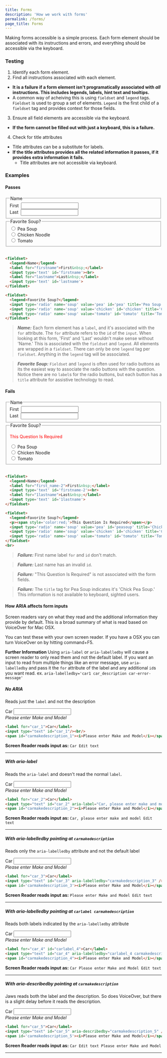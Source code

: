 ```yaml
---
title: Forms
description: 'How we work with forms'
permalink: /forms/
page_title: Forms
---
```

Making forms accessible is a simple process. Each form element should be associated with its instructions and errors, and everything should be accessible via the keyboard.

### Testing

1. Identify each form element.
2. Find all instructions associated with each element.
  * __It is a failure if a form element isn't programatically associated with _all_ instructions. This includes legends, labels, hint text and tooltips.__
  * A common way of acheiving this is using `fieldset` and `legend` tags. `Fieldset` is used to group a set of elements. `Legend` is the first child of a `fieldset` tag and provides context for those fields. 
3. Ensure all field elements are accessible via the keyboard.
  * __If the form cannot be filled out with just a keyboard, this is a failure.__
4. Check for title attributes
  * Title attributes can be a substitute for labels.
  * __If the title attributes provides all the related information it passes, if it provides extra information it fails.__
    * Title attributes are not accessible via keyboard.

### Examples
#### Passes

<fieldset>
  <legend>Name</legend>
  <label for="firstname">First&nbsp;</label>
  <input type='text' id='firstname'><br>
  <label for="lastname">Last&nbsp;</label>
  <input type='text' id='lastname'>
</fieldset>

<fieldset>
  <legend>Favorite Soup?</legend>
  <input type='radio' name='soup' value='pea' id='peasoup' title='Pea Soup'>&nbsp;Pea Soup<br>
  <input type='radio' name='soup' value='chicken' id='chicken' title='Chicken Noodle'>&nbsp;Chicken Noodle<br>
  <input type='radio' name='soup' value='tomato' id='tomato' title='Tomato'>&nbsp;Tomato
</fieldset>
<br>

```html
<fieldset>
  <legend>Name</legend>
  <label for="firstname">First&nbsp;</label>
  <input type='text' id='firstname'><br>
  <label for="lastname">Last&nbsp;</label>
  <input type='text' id='lastname'>
</fieldset>

<fieldset>
  <legend>Favorite Soup?</legend>
  <input type='radio' name='soup' value='pea' id='pea' title='Pea Soup'>&nbsp;Pea Soup<br>
  <input type='radio' name='soup' value='chicken' id='chicken' title='Chicken Noodle'>&nbsp;Chicken Noodle<br>
  <input type='radio' name='soup' value='tomato' id='tomato' title='Tomato'>&nbsp;Tomato
</fieldset>
```
> ___Name:___ Each form element has a ```label```, and it's associated with the ```for``` attribute. The ```for``` attribute refers to the ```id``` of the ```input```. When looking at this form, 'First' and 'Last' wouldn't make sense without 'Name.' This is associated with the ```fieldset``` and ```legend```. All elements are wrapped in a ```fieldset```. There can only be one ```legend``` tag per ```fieldset```. Anything in the ```legend``` tag will be associated.

> ___Favorite Soup:___ ```Fieldset``` and ```legend``` is often used for radio buttons as its the easiest way to associate the radio buttons with the question. Notice there are no ```label```s for the radio buttons, but each button has a ```title``` attribute for assistive technology to read.

#### Fails

<fieldset>
  <legend>Name</legend>
  <label for="first_name-2">First&nbsp;</label>
  <input type='text' id='firstname-2'><br>
  <label for="1lastname">Last&nbsp;</label>
  <input type='text' id='1lastname'>
</fieldset>

<fieldset>
  <legend>Favorite Soup?</legend>
  <p><span style='color:red;'>This Question Is Required</span></p>
  <input type='radio' name='soup' value='pea' id='pea-2' title='Chick Pea Soup'>&nbsp;Pea Soup<br>
  <input type='radio' name='soup' value='chicken' id='chicken-2' title='Chicken Noodle'>&nbsp;Chicken Noodle<br>
  <input type='radio' name='soup' value='tomato' id='tomato-2' title='Tomato'>&nbsp;Tomato
</fieldset>
<br>

```html
<fieldset>
  <legend>Name</legend>
  <label for="first_name-2">First&nbsp;</label>
  <input type='text' id='firstname-2'><br>
  <label for="1lastname">Last&nbsp;</label>
  <input type='text' id='1lastname'>
</fieldset>

<fieldset>
  <legend>Favorite Soup?</legend>
  <p><span style='color:red;'>This Question Is Required</span></p>
  <input type='radio' name='soup' value='pea' id='peasoup' title='Chick Pea Soup'>&nbsp;Pea Soup<br>
  <input type='radio' name='soup' value='chicken' id='chicken' title='Chicken Noodle'>&nbsp;Chicken Noodle<br>
  <input type='radio' name='soup' value='tomato' id='tomato' title='Tomato'>&nbsp;Tomato
</fieldset>
<br>
```

> ___Failure:___ First name label ```for``` and ```id``` don't match.

> ___Failure:___ Last name has an invalid ```id```.

> ___Failure:___ "This Question Is Required" is not associated with the form fields.

> ___Failure:___ The ```title``` tag for Pea Soup indicates it's 'Chick Pea Soup.' This information is not available to keyboard, sighted users.


#### How ARIA affects form inputs

Screen readers vary on what they read and the additional information they provide by default. This is a broad summary of what is read based on VoiceOver for Mac OSX.

You can test these with your own screen reader. If you have a OSX you can turn VoiceOver on by hitting command+F5.

**Further Information** Using `aria-label` or `aria-labelledby` will cause a screen reader to only read them and not the default label. If you want an input to read from multiple things like an error message, use `aria-labelledby` and pass it the `for` attribute of the label and any additional `id`s you want read. ex. `aria-labelledby='car1 car_description car-error-message'`

##### No ARIA

Reads just the `label` and not the description

<label for="car_1">Car</label>
<input type="text" id="car_1"/><br/>
<span id='carmakedescription'><i>Please enter Make and Model</i></span>

```html
<label for="car_1">Car</label>
<input type="text" id="car_1"/><br/>
<span id="carmakedescription_1"><i>Please enter Make and Model</i></span>
```

**Screen Reader reads input as:** `Car Edit text`
<hr>

##### With aria-label

Reads the `aria-label` and doesn't read the normal `label`.

<label for="car_2">Car</label>
<input type="text" id="car_2" aria-label="Car, please enter make and model" /><br/>
<span id='carmakedescription_2'><i>Please enter Make and Model</i></span>

```html
<label for="car_2">Car</label>
<input type="text" id="car_2" aria-label="Car, please enter make and model" /><br/>
<span id="carmakedescription_2"><i>Please enter Make and Model</i></span>
```

**Screen Reader reads input as:** `Car, please enter make and model Edit text`
<hr>

##### With aria-labelledby pointing at `carmakedescription`

Reads only the `aria-labelledby` attribute and not the default label

<label for="car_3">Car</label>
<input type="text" id="car_3" aria-labelledby="carmakedescription_3" /><br/>
<span id='carmakedescription_3'><i>Please enter Make and Model</i></span>

```html
<label for="car_3">Car</label>
<input type="text" id="car_3" aria-labelledby="carmakedescription_3" /><br/>
<span id='carmakedescription_3'><i>Please enter Make and Model</i></span>
```

**Screen Reader reads input as:** `Please enter Make and Model Edit text`
<hr>

##### With aria-labelledby pointing at `carlabel carmakedescription`

Reads both labels indicated by the `aria-labelledby` attribute

<label for="car_4" id="carlabel_4">Car</label>
<input type="text" id="car_4" aria-labelledby="carlabel_4 carmakedescription_4" /><br/>
<span id="carmakedescription_4"><i>Please enter Make and Model</i></span>

```html
<label for="car_4" id="carlabel_4">Car</label>
<input type="text" id="car_4" aria-labelledby="carlabel_4 carmakedescription_4" /><br/>
<span id="carmakedescription_4"><i>Please enter Make and Model</i></span>
```

**Screen Reader reads input as:** `Car Please enter Make and Model Edit text`
<hr>

##### With aria-describedby pointing at `carmakedescription`

Jaws reads both the label and the description. So does VoiceOver, but there is a slight delay before it reads the description.

<label for="car_5">Car</label>
<input type="text" id="car_5" aria-describedby="carmakedescription_5" /><br/>
<span id='carmakedescription_5'><i>Please enter Make and Model</i></span>

```html
<label for="car_5">Car</label>
<input type="text" id="car_5" aria-describedby="carmakedescription_5" /><br/>
<span id='carmakedescription_5'><i>Please enter Make and Model</i></span>
```

**Screen Reader reads input as:** `Car Edit text Please enter Make and Model`
<hr>
